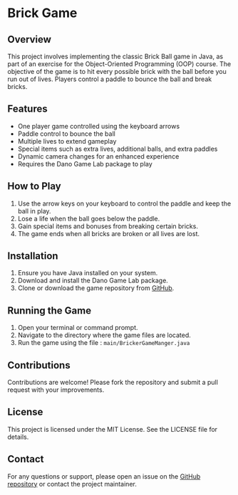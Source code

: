 # Brick Game

## Overview
This project involves implementing the classic Brick Ball game in Java, as part of an exercise for the Object-Oriented Programming (OOP) course. The objective of the game is to hit every possible brick with the ball before you run out of lives. Players control a paddle to bounce the ball and break bricks.

## Features
- One player game controlled using the keyboard arrows
- Paddle control to bounce the ball
- Multiple lives to extend gameplay
- Special items such as extra lives, additional balls, and extra paddles
- Dynamic camera changes for an enhanced experience
- Requires the Dano Game Lab package to play

## How to Play
1. Use the arrow keys on your keyboard to control the paddle and keep the ball in play.
2. Lose a life when the ball goes below the paddle.
3. Gain special items and bonuses from breaking certain bricks.
4. The game ends when all bricks are broken or all lives are lost.

## Installation
1. Ensure you have Java installed on your system.
2. Download and install the Dano Game Lab package.
3. Clone or download the game repository from [GitHub](https://github.com/jamilbar/Bricker-Game).

## Running the Game
1. Open your terminal or command prompt.
2. Navigate to the directory where the game files are located.
3. Run the game using the file : `main/BrickerGameManger.java`

## Contributions
Contributions are welcome! Please fork the repository and submit a pull request with your improvements.

## License
This project is licensed under the MIT License. See the LICENSE file for details.

## Contact
For any questions or support, please open an issue on the [GitHub repository](#) or contact the project maintainer.
